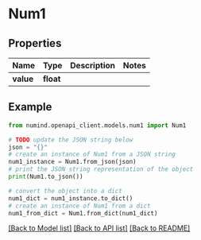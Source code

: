 # Num1


## Properties

Name | Type | Description | Notes
------------ | ------------- | ------------- | -------------
**value** | **float** |  | 

## Example

```python
from numind.openapi_client.models.num1 import Num1

# TODO update the JSON string below
json = "{}"
# create an instance of Num1 from a JSON string
num1_instance = Num1.from_json(json)
# print the JSON string representation of the object
print(Num1.to_json())

# convert the object into a dict
num1_dict = num1_instance.to_dict()
# create an instance of Num1 from a dict
num1_from_dict = Num1.from_dict(num1_dict)
```
[[Back to Model list]](../README.md#documentation-for-models) [[Back to API list]](../README.md#documentation-for-api-endpoints) [[Back to README]](../README.md)


